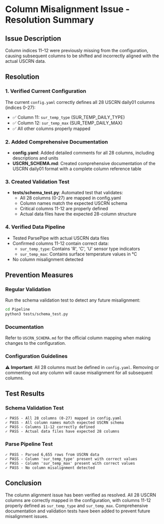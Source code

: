 # Column Misalignment Issue - Resolution Summary

## Issue Description
Column indices 11–12 were previously missing from the configuration, causing subsequent columns to be shifted and incorrectly aligned with the actual USCRN data.

## Resolution

### 1. Verified Current Configuration
The current `config.yaml` correctly defines all 28 USCRN daily01 columns (indices 0-27):
- ✅ Column 11: `sur_temp_type` (SUR_TEMP_DAILY_TYPE)
- ✅ Column 12: `sur_temp_max` (SUR_TEMP_DAILY_MAX)
- ✅ All other columns properly mapped

### 2. Added Comprehensive Documentation
- **config.yaml**: Added detailed comments for all 28 columns, including descriptions and units
- **USCRN_SCHEMA.md**: Created comprehensive documentation of the USCRN daily01 format with a complete column reference table

### 3. Created Validation Test
- **tests/schema_test.py**: Automated test that validates:
  - All 28 columns (0-27) are mapped in config.yaml
  - Column names match the expected USCRN schema
  - Critical columns 11-12 are properly defined
  - Actual data files have the expected 28-column structure

### 4. Verified Data Pipeline
- Tested ParsePipe with actual USCRN data files
- Confirmed columns 11-12 contain correct data:
  - `sur_temp_type`: Contains 'R', 'C', 'U' sensor type indicators
  - `sur_temp_max`: Contains surface temperature values in °C
- No column misalignment detected

## Prevention Measures

### Regular Validation
Run the schema validation test to detect any future misalignment:
```bash
cd Pipeline
python3 tests/schema_test.py
```

### Documentation
Refer to `USCRN_SCHEMA.md` for the official column mapping when making changes to the configuration.

### Configuration Guidelines
⚠️ **Important**: All 28 columns must be defined in `config.yaml`. Removing or commenting out any column will cause misalignment for all subsequent columns.

## Test Results

### Schema Validation Test
```
✓ PASS - All 28 columns (0-27) mapped in config.yaml
✓ PASS - All column names match expected USCRN schema
✓ PASS - Columns 11-12 correctly defined
✓ PASS - Actual data files have expected 28 columns
```

### Parse Pipeline Test
```
✓ PASS - Parsed 6,655 rows from USCRN data
✓ PASS - Column 'sur_temp_type' present with correct values
✓ PASS - Column 'sur_temp_max' present with correct values
✓ PASS - No column misalignment detected
```

## Conclusion
The column alignment issue has been verified as resolved. All 28 USCRN columns are correctly mapped in the configuration, with columns 11-12 properly defined as `sur_temp_type` and `sur_temp_max`. Comprehensive documentation and validation tests have been added to prevent future misalignment issues.
